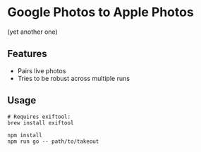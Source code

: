# Google Photos to Apple Photos

(yet another one)

## Features

* Pairs live photos
* Tries to be robust across multiple runs

## Usage 

```
# Requires exiftool:
brew install exiftool

npm install
npm run go -- path/to/takeout
```
